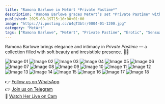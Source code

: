 ```yaml
---
title: "Ramona Barlowe in MetArt *Private Pastime*"
description: "Ramona Barlowe graces MetArt’s set *Private Pastime* with timeless beauty and intimate charm."
published: 2025-08-19T15:10:00+01:00
image: "https://i.postimg.cc/W4qT3btr/0004-01-1200.jpg"
category: "MetArt"
tags: ["Ramona Barlowe", "MetArt", "Private Pastime", "Erotic", "Sensual"]
---
```




Ramona Barlowe brings elegance and intimacy in *Private Pastime* — a collection filled with soft beauty and irresistible presence. 🌹✨  

![Image 01](https://cdn.elitebabes.com/content/250702/0004-01_1200.jpg)
![Image 02](https://cdn.elitebabes.com/content/250702/0004-02_1200.jpg)
![Image 03](https://cdn.elitebabes.com/content/250702/0004-03_1200.jpg)
![Image 04](https://cdn.elitebabes.com/content/250702/0004-04_1200.jpg)
![Image 05](https://cdn.elitebabes.com/content/250702/0004-05_1200.jpg)
![Image 06](https://cdn.elitebabes.com/content/250702/0004-06_1200.jpg)
![Image 07](https://cdn.elitebabes.com/content/250702/0004-07_1200.jpg)
![Image 08](https://cdn.elitebabes.com/content/250702/0004-08_1200.jpg)
![Image 09](https://cdn.elitebabes.com/content/250702/0004-09_1200.jpg)
![Image 10](https://cdn.elitebabes.com/content/250702/0004-10_1200.jpg)
![Image 11](https://cdn.elitebabes.com/content/250702/0004-11_1200.jpg)
![Image 12](https://cdn.elitebabes.com/content/250702/0004-12_1200.jpg)
![Image 13](https://cdn.elitebabes.com/content/250702/0004-13_1200.jpg)
![Image 14](https://cdn.elitebabes.com/content/250702/0004-14_1200.jpg)
![Image 15](https://cdn.elitebabes.com/content/250702/0004-15_1200.jpg)
![Image 16](https://cdn.elitebabes.com/content/250702/0004-16_1200.jpg)
![Image 17](https://cdn.elitebabes.com/content/250702/0004-17_1200.jpg)
![Image 18](https://cdn.elitebabes.com/content/250702/0004-18_1200.jpg)

👉 [Follow us on WhatsApp](https://redirecting-kappa.vercel.app/)  
👉 [Join us on Telegram](https://redirecting-kappa.vercel.app/)  
🔞 [Watch Her Live on Cam](https://redirecting-kappa.vercel.app/)
